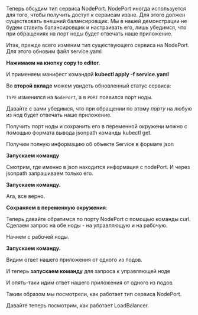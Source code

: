 Теперь обсудим тип сервиса NodePort. NodePort иногда используется для того, чтобы получить доступ к сервисам извне. Для этого должен существовать внешний балансировщик. Мы в нашей демонстрации не будем ставить балансировщик и настраивать его, лишь убедимся, что при обращениях на порт ноды будет отвечать наше приложение. 

Итак, прежде всего изменим тип существующего сервиса на NodePort. Для этого обновим файл service.yaml 

**Нажимаем на кнопку copy to editor.**

И применяем манифест командой  **kubectl apply -f service.yaml**

Во **второй вкладе** можем увидеть обновленный статус сервиса:

`TYPE` изменился на `NodePort`, а в `PORT` появился порт ноды.

Давайте с вами убедимся, что при обращении по этому *порту* на любую из *нод* будет отвечать наше приложение. 

Получить порт ноды и сохранить его в переменной окружени можно с помощью формата вывода jsonpath команды kubectl get.  

Получим полную информацию об объекте Service в формате json

**Запускаем команду**

Смотрим, где именно в json находится информация с nodePort. И через jsonpath запрашиваем только его. 

**Запускаем команду.**

Ага, все верно.

**Сохраняем в переменную окружения**:

 Теперь давайте обратимся по порту NodePort с помощью команды curl. Сделаем запрос на обе ноды - на управляющую и на рабочую. 

Начнем с рабочей ноды. 

**Запускаем команду.**

Видим ответ нашего приложения от одного из подов. 

И теперь **запускаем команду** для запроса к управляющей ноде

И опять-таки идим ответ нашего приложения от одного из подов. 

Таким образом мы посмотрели, как работает тип сервиса NodePort.

Давайте теперь посмотрим, как работает LoadBalancer.